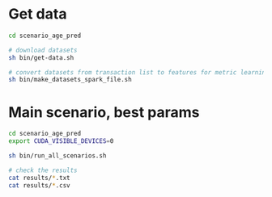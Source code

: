 # Get data

```sh
cd scenario_age_pred

# download datasets
sh bin/get-data.sh

# convert datasets from transaction list to features for metric learning
sh bin/make_datasets_spark_file.sh
```

# Main scenario, best params

```sh
cd scenario_age_pred
export CUDA_VISIBLE_DEVICES=0

sh bin/run_all_scenarios.sh

# check the results
cat results/*.txt
cat results/*.csv
```
